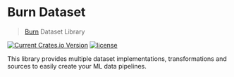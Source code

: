 # Burn Dataset

> [Burn](https://github.com/burn-rs/burn) Dataset Library

[![Current Crates.io Version](https://img.shields.io/crates/v/burn-dataset.svg)](https://crates.io/crates/burn-dataset)
[![license](https://shields.io/badge/license-MIT%2FApache--2.0-blue)](https://github.com/burn-rs/burn-dataset/blob/master/README.md)

This library provides multiple dataset implementations, transformations and sources to easily create your ML data pipelines.
